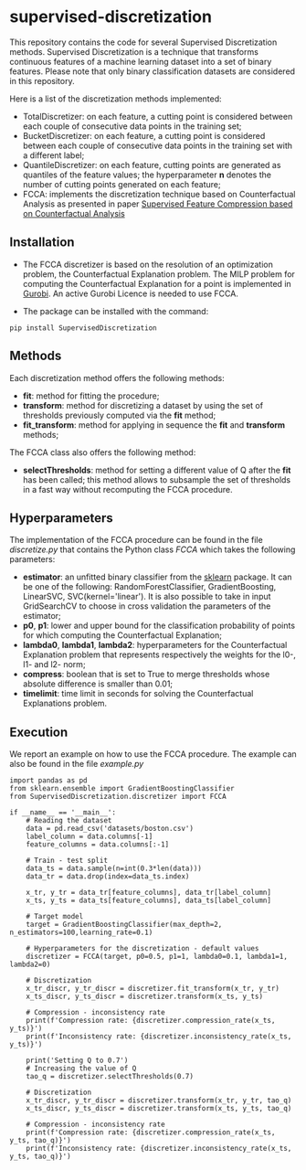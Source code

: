 # supervised-discretization

This repository contains the code for several Supervised Discretization methods. Supervised Discretization is a technique that transforms continuous features of a machine learning dataset into a set of binary features. Please note that only binary classification datasets are considered in this repository.

Here is a list of the discretization methods implemented:
* TotalDiscretizer: on each feature, a cutting point is considered between each couple of consecutive data points in the training set;
* BucketDiscretizer: on each feature, a cutting point is considered between each couple of consecutive data points in the training set with a different label;
* QuantileDiscretizer: on each feature, cutting points are generated as quantiles of the feature values; the hyperparameter **n** denotes the number of cutting points generated on each feature;
* FCCA: implements the discretization technique based on Counterfactual Analysis as presented in paper <a href="https://www.sciencedirect.com/science/article/pii/S0377221723008603">Supervised Feature Compression based on Counterfactual Analysis</a>

## Installation

* The FCCA discretizer is based on the resolution of an optimization problem, the Counterfactual Explanation problem. The MILP problem for computing the Counterfactual Explanation for a point is implemented in <a href="https://www.gurobi.com/solutions/gurobi-optimizer/?campaignid=18262689303&adgroupid=138243449982&creative=620260718865&keyword=gurobi&matchtype=e&gclid=Cj0KCQiA4OybBhCzARIsAIcfn9mYA1eyslmYMVKkmSzUWuZeLKwpNXdPrcIoKLnEr60zcnHFDSpc5j8aAgzgEALw_wcB">Gurobi</a>.
An active Gurobi Licence is needed to use FCCA.

* The package can be installed with the command:
```
pip install SupervisedDiscretization
```

## Methods
Each discretization method offers the following methods:
* **fit**: method for fitting the procedure;
* **transform**: method for discretizing a dataset by using the set of thresholds previously computed via the **fit** method;
* **fit_transform**: method for applying in sequence the **fit** and **transform** methods;

The FCCA class also offers the following method:
* **selectThresholds**: method for setting a different value of Q after the **fit** has been called; this method allows to subsample the set of thresholds in a fast way without recomputing the FCCA procedure.

## Hyperparameters
The implementation of the FCCA procedure can be found in the file *discretize.py* that contains the Python class *FCCA* which takes the following parameters:
* **estimator**: an unfitted binary classifier from the <a href='https://scikit-learn.org/stable/'>sklearn</a> package. It can be one of the following: RandomForestClassifier, GradientBoosting, LinearSVC, SVC(kernel='linear'). It is also possible to take in input GridSearchCV to choose in cross validation the parameters of the estimator;
* **p0**, **p1**: lower and upper bound for the classification probability of points for which computing the Counterfactual Explanation; 
* **lambda0**, **lambda1**, **lambda2**: hyperparameters for the Counterfactual Explanation problem that represents respectively the weights for the l0-, l1- and l2- norm;
* **compress**: boolean that is set to True to merge thresholds whose absolute difference is smaller than 0.01;
* **timelimit**: time limit in seconds for solving the Counterfactual Explanations problem.

## Execution
We report an example on how to use the FCCA procedure. The example can also be found in the file *example.py*

```
import pandas as pd
from sklearn.ensemble import GradientBoostingClassifier
from SupervisedDiscretization.discretizer import FCCA

if __name__ == '__main__':
    # Reading the dataset
    data = pd.read_csv('datasets/boston.csv')
    label_column = data.columns[-1]
    feature_columns = data.columns[:-1]

    # Train - test split
    data_ts = data.sample(n=int(0.3*len(data)))
    data_tr = data.drop(index=data_ts.index)

    x_tr, y_tr = data_tr[feature_columns], data_tr[label_column]
    x_ts, y_ts = data_ts[feature_columns], data_ts[label_column]

    # Target model
    target = GradientBoostingClassifier(max_depth=2, n_estimators=100,learning_rate=0.1)

    # Hyperparameters for the discretization - default values
    discretizer = FCCA(target, p0=0.5, p1=1, lambda0=0.1, lambda1=1, lambda2=0)

    # Discretization
    x_tr_discr, y_tr_discr = discretizer.fit_transform(x_tr, y_tr)
    x_ts_discr, y_ts_discr = discretizer.transform(x_ts, y_ts)

    # Compression - inconsistency rate
    print(f'Compression rate: {discretizer.compression_rate(x_ts, y_ts)}')
    print(f'Inconsistency rate: {discretizer.inconsistency_rate(x_ts, y_ts)}')

    print('Setting Q to 0.7')
    # Increasing the value of Q
    tao_q = discretizer.selectThresholds(0.7)

    # Discretization
    x_tr_discr, y_tr_discr = discretizer.transform(x_tr, y_tr, tao_q)
    x_ts_discr, y_ts_discr = discretizer.transform(x_ts, y_ts, tao_q)

    # Compression - inconsistency rate
    print(f'Compression rate: {discretizer.compression_rate(x_ts, y_ts, tao_q)}')
    print(f'Inconsistency rate: {discretizer.inconsistency_rate(x_ts, y_ts, tao_q)}')

```
